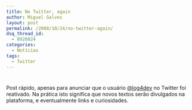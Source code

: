 ```yaml
---
title: No Twitter, again
author: Miguel Galves
layout: post
permalink: /2008/10/24/no-twitter-again/
dsq_thread_id:
  - 8926024
categories:
  - Notícias
tags:
  - Twitter
---
```

# 

Post rápido, apenas para anunciar que o usuário [@log4dev][1] no Twitter foi reativado. Na prática isto significa que novos textos serão divulgados na plataforma, e eventualmente links e curiosidades.

 [1]: http://twitter.com/log4dev
